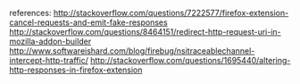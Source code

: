 references:
http://stackoverflow.com/questions/7222577/firefox-extension-cancel-requests-and-emit-fake-responses
http://stackoverflow.com/questions/8464151/redirect-http-request-uri-in-mozilla-addon-builder
http://www.softwareishard.com/blog/firebug/nsitraceablechannel-intercept-http-traffic/
http://stackoverflow.com/questions/1695440/altering-http-responses-in-firefox-extension
